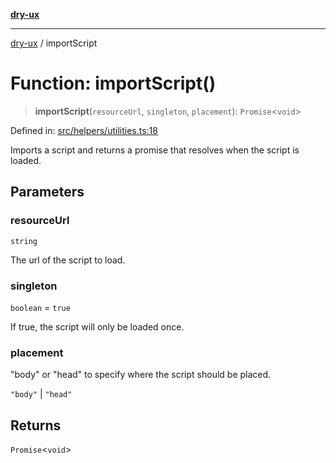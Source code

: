 [**dry-ux**](../README.md)

***

[dry-ux](../globals.md) / importScript

# Function: importScript()

> **importScript**(`resourceUrl`, `singleton`, `placement`): `Promise`\<`void`\>

Defined in: [src/helpers/utilities.ts:18](https://github.com/navedr/dry-ux/blob/b8fe047776f9e9943b5ac8e30a3dd152faaba227/src/helpers/utilities.ts#L18)

Imports a script and returns a promise that resolves when the script is loaded.

## Parameters

### resourceUrl

`string`

The url of the script to load.

### singleton

`boolean` = `true`

If true, the script will only be loaded once.

### placement

"body" or "head" to specify where the script should be placed.

`"body"` | `"head"`

## Returns

`Promise`\<`void`\>

